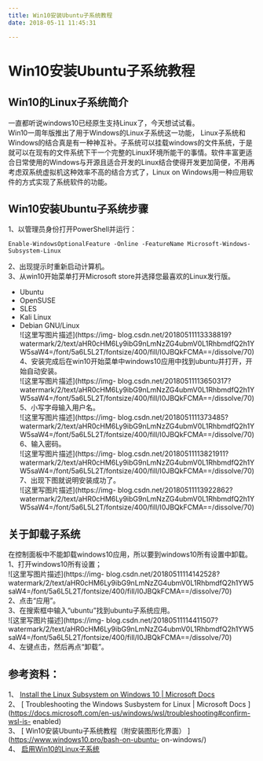 ```yaml
---
title: Win10安装Ubuntu子系统教程
date: 2018-05-11 11:45:31

---
```

#  Win10安装Ubuntu子系统教程

##  Win10的Linux子系统简介

一直都听说windows10已经原生支持Linux了，今天想试试看。  
Win10一周年版推出了用于Windows的Linux子系统这一功能，
Linux子系统和Windows的结合真是有一种神互补。子系统可以挂载windows的文件系统，于是就可以在现有的文件系统下干一个完整的Linux环境所能干的事情。软件丰富更适合日常使用的Windows与开源且适合开发的Linux结合使得开发更加简便，不用再考虑双系统虚拟机这种效率不高的结合方式了，Linux
on Windows用一种应用软件的方式实现了系统软件的功能。

##  Win10安装Ubuntu子系统步骤

1、以管理员身份打开PowerShell并运行：

    
    
    Enable-WindowsOptionalFeature -Online -FeatureName Microsoft-Windows-Subsystem-Linux

2、出现提示时重新启动计算机。  
3、从win10开始菜单打开Microsoft store并选择您最喜欢的Linux发行版。

  * Ubuntu 
  * OpenSUSE 
  * SLES 
  * Kali Linux 
  * Debian GNU/Linux   
![这里写图片描述](https://img-
blog.csdn.net/20180511113338819?watermark/2/text/aHR0cHM6Ly9ibG9nLmNzZG4ubmV0L1RhbmdfQ2h1YW5saW4=/font/5a6L5L2T/fontsize/400/fill/I0JBQkFCMA==/dissolve/70)  
4、安装完成后在win10开始菜单中windows10应用中找到ubuntu并打开，开始自动安装。  
![这里写图片描述](https://img-
blog.csdn.net/20180511113650317?watermark/2/text/aHR0cHM6Ly9ibG9nLmNzZG4ubmV0L1RhbmdfQ2h1YW5saW4=/font/5a6L5L2T/fontsize/400/fill/I0JBQkFCMA==/dissolve/70)  
5、小写字母输入用户名。  
![这里写图片描述](https://img-
blog.csdn.net/2018051111373485?watermark/2/text/aHR0cHM6Ly9ibG9nLmNzZG4ubmV0L1RhbmdfQ2h1YW5saW4=/font/5a6L5L2T/fontsize/400/fill/I0JBQkFCMA==/dissolve/70)  
6、输入密码。  
![这里写图片描述](https://img-
blog.csdn.net/20180511113821911?watermark/2/text/aHR0cHM6Ly9ibG9nLmNzZG4ubmV0L1RhbmdfQ2h1YW5saW4=/font/5a6L5L2T/fontsize/400/fill/I0JBQkFCMA==/dissolve/70)  
7、出现下图就说明安装成功了。  
![这里写图片描述](https://img-
blog.csdn.net/20180511113922862?watermark/2/text/aHR0cHM6Ly9ibG9nLmNzZG4ubmV0L1RhbmdfQ2h1YW5saW4=/font/5a6L5L2T/fontsize/400/fill/I0JBQkFCMA==/dissolve/70)

##  关于卸载子系统

在控制面板中不能卸载windows10应用，所以要到windows10所有设置中卸载。  
1、打开windows10所有设置；  
![这里写图片描述](https://img-
blog.csdn.net/20180511114142528?watermark/2/text/aHR0cHM6Ly9ibG9nLmNzZG4ubmV0L1RhbmdfQ2h1YW5saW4=/font/5a6L5L2T/fontsize/400/fill/I0JBQkFCMA==/dissolve/70)  
2、点击“应用”。  
3、在搜索框中输入“ubuntu”找到ubuntu子系统应用。  
![这里写图片描述](https://img-
blog.csdn.net/20180511114411507?watermark/2/text/aHR0cHM6Ly9ibG9nLmNzZG4ubmV0L1RhbmdfQ2h1YW5saW4=/font/5a6L5L2T/fontsize/400/fill/I0JBQkFCMA==/dissolve/70)  
4、左键点击，然后再点“卸载”。

##  参考资料：

1、 [ Install the Linux Subsystem on Windows 10 | Microsoft Docs
](https://docs.microsoft.com/en-us/windows/wsl/install-win10)  
2、 [ Troubleshooting the Windows Susbystem for Linux | Microsoft Docs
](https://docs.microsoft.com/en-us/windows/wsl/troubleshooting#confirm-wsl-is-
enabled)  
3、 [ Win10安装Ubuntu子系统教程（附安装图形化界面） ](https://www.windows10.pro/bash-on-ubuntu-
on-windows/)  
4、 [ 启用Win10的Linux子系统
](https://blog.csdn.net/maoyongf2008/article/details/78928045)

